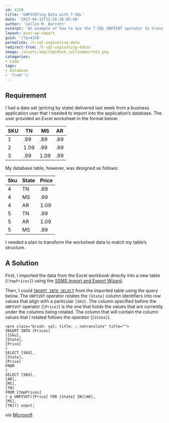 ```yaml
---
id: 4150
title: 'UNPIVOTing Data with T-SQL'
date: '2017-06-12T12:26:36-05:00'
author: 'Collin M. Barrett'
excerpt: 'An example of how to use the T-SQL UNPIVOT operator to transform columns to rows.'
layout: post-wp-import
guid: '/?p=4150'
permalink: /t-sql-unpivoting-data
redirect-from: /t-sql-unpivoting-data/
image: /assets/img/tSqlRank_collinmbarrett.png
categories:
- Code
tags:
- Database
- 'fred''s'
---
```


## Requirement

I had a data set (pricing by state) delivered last week from a business application user that I needed to import into
the application’s database. The user provided an Excel worksheet in the format below:

| SKU | TN | MS | AR |
|---|---|---|---|
| 1 | .99 | .89 | .89 |
| 2 | 1.09 | .99 | .99 |
| 3 | .99 | 1.09 | .99 |

My database table, however, was designed as follows:

| Sku | State | Price |
|---|---|---|
| 4 | TN | .89 |
| 4 | MS | .99 |
| 4 | AR | 1.09 |
| 5 | TN | .89 |
| 5 | AR | 1.09 |
| 5 | MS | .99 |

I needed a plan to transform the worksheet data to match my table’s structure.

## A Solution

First, I imported the data from the Excel workbook directly into a new table (`[tmpPrices]`) using the [SSMS Import and
Export
Wizard](https://docs.microsoft.com/en-us/sql/integration-services/import-export-data/import-and-export-data-with-the-sql-server-import-and-export-wizard).

Then, I could [`INSERT INTO SELECT`](https://www.w3schools.com/sql/sql_insert_into_select.asp) from the imported table
using the query below. The `UNPIVOT` operator rotates the `[State]` column identifiers into row values that align with a
particular `[SKU]`. The column specified before the `UNPIVOT` operator (`[Price]`) is the one that holds the values that
are currently under the columns being rotated. The column that will contain the column values that I rotated follows the
operator (`[State]`).

```
<pre class="brush: sql; title: ; notranslate" title="">
INSERT INTO [Prices]
([Sku],
[State],
[Price]
)
SELECT [SKU],
[State],
[Price]
FROM
(
SELECT [SKU],
[AR],
[MS],
[TN]
FROM [tmpPrices]
) p UNPIVOT([Price] FOR [State] IN([AR],
[MS],
[TN])) unpvt;
```

*via [Microsoft](https://docs.microsoft.com/en-us/previous-versions/sql/sql-server-2008-r2/ms177410(v=sql.105))*